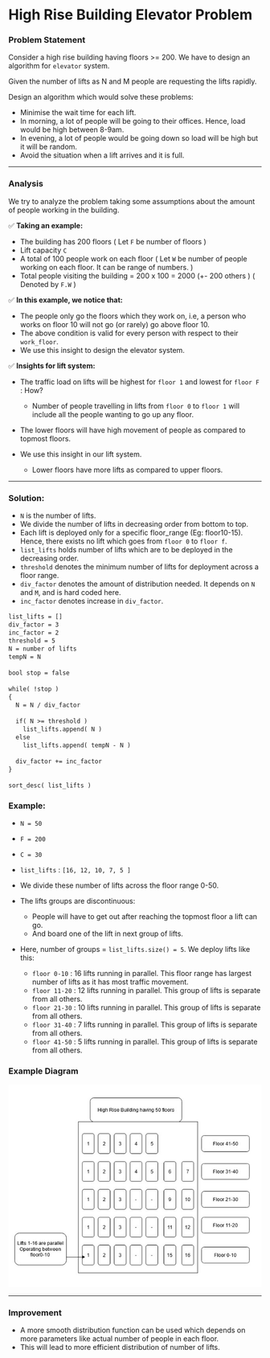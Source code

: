 # High Rise Building Elevator Problem

### Problem Statement
Consider a high rise building having floors >= 200. We have to design an algorithm for `elevator` system.

Given the number of lifts as N and M people are requesting the lifts rapidly.

Design an algorithm which would solve these problems:
- Minimise the wait time for each lift.
- In morning, a lot of people will be going to their offices. Hence, load would be high between 8-9am.
- In evening, a lot of people would be going down so load will be high but it will be random.
- Avoid the situation when a lift arrives and it is full.

-----


### Analysis

We try to analyze the problem taking some assumptions about the amount of people working in the building.

:white_check_mark: **Taking an example:**
- The building has 200 floors ( Let `F` be number of floors )
- Lift capacity `C`
- A total of 100 people work on each floor ( Let `W` be number of people working on each floor. It can be range of numbers. )
- Total people visiting the building = 200 x 100 = 2000 (+- 200 others ) ( Denoted by `F.W` )

:white_check_mark: **In this example, we notice that:**
- The people only go the floors which they work on, i.e, a person who works on floor 10 will not go (or rarely) go above floor 10.
- The above condition is valid for every person with respect to their `work_floor`.
- We use this insight to design the elevator system.


:white_check_mark: **Insights for lift system:**
- The traffic load on lifts will be highest for `floor 1` and lowest for `floor F` : How?
  - Number of people travelling in lifts from `floor 0` to `floor 1` will include all the people wanting to go up any floor.

- The lower floors will have high movement of people as compared to topmost floors. 
- We use this insight in our lift system. 
  - Lower floors have more lifts as compared to upper floors.
  
  
-----
  
### Solution:

- `N` is the number of lifts.
- We divide the number of lifts in decreasing order from bottom to top.
- Each lift is deployed only for a specific floor_range (Eg: floor10-15). Hence, there exists no lift which goes from `floor 0` to `floor f`.
- `list_lifts` holds number of lifts which are to be deployed in the decreasing order.
- `threshold` denotes the minimum number of lifts for deployment across a floor range.
- `div_factor` denotes the amount of distribution needed. It depends on `N` and `M`, and is hard coded here.
- `inc_factor` denotes increase in `div_factor`.

```
list_lifts = []
div_factor = 3
inc_factor = 2
threshold = 5
N = number of lifts
tempN = N

bool stop = false

while( !stop )
{
  N = N / div_factor
  
  if( N >= threshold )
    list_lifts.append( N )
  else
    list_lifts.append( tempN - N )
    
  div_factor += inc_factor
}

sort_desc( list_lifts )
```

### Example:

- `N = 50`
- `F = 200`
- `C = 30`
- `list_lifts` : `[16, 12, 10, 7, 5 ]`
- We divide these number of lifts across the floor range 0-50. 
- The lifts groups are discontinuous:
  - People will have to get out after reaching the topmost floor a lift can go.
  - And board one of the lift in next group of lifts.
  
- Here, number of groups = `list_lifts.size() = 5`. We deploy lifts like this:
  - `floor 0-10` : 16 lifts running in parallel. This floor range has largest number of lifts as it has most traffic movement.
  - `floor 11-20` : 12 lifts running in parallel. This group of lifts is separate from all others.
  - `floor 21-30` : 10 lifts running in parallel. This group of lifts is separate from all others.
  - `floor 31-40` : 7 lifts running in parallel. This group of lifts is separate from all others.
  - `floor 41-50` : 5 lifts running in parallel. This group of lifts is separate from all others.


### Example Diagram
![Example_Diagram](https://github.com/alpha74/highRiseBuildingElevator_problem/blob/master/assets/diag1.jpg)

-----


### Improvement
- A more smooth distribution function can be used which depends on more parameters like actual number of people in each floor.
- This will lead to more efficient distribution of number of lifts.
